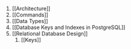1. [[Architecture]]
2. [[Commands]]
3. [[Data Types]]
4. [[Database Keys and Indexes in PostgreSQL]]
5. [[Relational Database Design]]
	1. [[Keys]]
